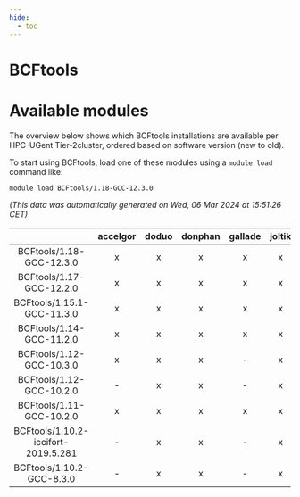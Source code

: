 ```yaml
---
hide:
  - toc
---
```


BCFtools
========

# Available modules


The overview below shows which BCFtools installations are available per HPC-UGent Tier-2cluster, ordered based on software version (new to old).

To start using BCFtools, load one of these modules using a `module load` command like:

```shell
module load BCFtools/1.18-GCC-12.3.0
```

*(This data was automatically generated on Wed, 06 Mar 2024 at 15:51:26 CET)*  

| |accelgor|doduo|donphan|gallade|joltik|skitty|
| :---: | :---: | :---: | :---: | :---: | :---: | :---: |
|BCFtools/1.18-GCC-12.3.0|x|x|x|x|x|x|
|BCFtools/1.17-GCC-12.2.0|x|x|x|x|x|x|
|BCFtools/1.15.1-GCC-11.3.0|x|x|x|x|x|x|
|BCFtools/1.14-GCC-11.2.0|x|x|x|x|x|x|
|BCFtools/1.12-GCC-10.3.0|x|x|x|-|x|x|
|BCFtools/1.12-GCC-10.2.0|-|x|x|-|x|-|
|BCFtools/1.11-GCC-10.2.0|x|x|x|x|x|x|
|BCFtools/1.10.2-iccifort-2019.5.281|-|x|x|-|x|x|
|BCFtools/1.10.2-GCC-8.3.0|-|x|x|-|x|x|
